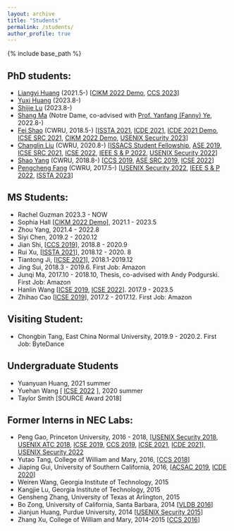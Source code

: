 ```yaml
---
layout: archive
title: "Students"
permalink: /students/
author_profile: true
---
```


{% include base_path %}

## PhD students:
* [Liangyi Huang](https://liangyi-huang.github.io/) (2021.5-) \[[CIKM 2022 Demo](https://xusheng-xiao.github.io/papers/cikm_demo_2022.pdf), [CCS 2023]()\]
* [Yuxi Huang]() (2023.8-) 
* [Shijie Lu]() (2023.8-) 
* [Shang Ma]() (Notre Dame, co-advised with [Prof. Yanfang (Fanny) Ye](http://yes-lab.org/), 2022.8-) 
* [Fei Shao](https://feishao315.github.io/) (CWRU, 2018.5-) \[[ISSTA 2021](https://xusheng-xiao.github.io/papers/webevo-cr.pdf), [ICDE 2021](https://xusheng-xiao.github.io/papers/threatraptor-icde21_0.pdf), [ICDE 2021 Demo](https://xusheng-xiao.github.io/papers/threatraptor-icde21demo.pdf), [ICSE SRC 2021](https://conf.researchr.org/track/icse-2021/icse-2021-ACM-Student-Research-Competition), [CIKM 2022 Demo](https://xusheng-xiao.github.io/papers/cikm_demo_2022.pdf), [USENIX Security 2023]()\]
* [Changlin Liu](https://changlinliu93.github.io/) (CWRU, 2020.8-) \[[ISSACS Student Fellowship](https://engineering.case.edu/research/institutes/smart-secure-connected-systems), [ASE 2019](https://xusheng-xiao.github.io/papers/ase19-main-158.pdf), [ICSE SRC 2021](https://conf.researchr.org/track/icse-2021/icse-2021-ACM-Student-Research-Competition), [ICSE 2022](https://xusheng-xiao.github.io/papers/promal_icse_cr.pdf), [IEEE S & P 2022](https://xusheng-xiao.github.io/papers/depcomm-ieeesp2022.pdf), [USENIX Security 2022](https://xusheng-xiao.github.io/papers/sec22summer_fang.pdf)\]
* [Shao Yang](https://shaoyang1992.github.io/) (CWRU, 2018.8-) \[[CCS 2019](https://xusheng-xiao.github.io/papers/deepintent-optimize.pdf), [ASE SRC 2019](https://2019.ase-conferences.org/track/ase-2019-Student-Research-Competition), [ICSE 2022](https://xusheng-xiao.github.io/papers/describectx_cr.pdf)\]
* [Pengcheng Fang](https://www.pfangblog.com/) (CWRU, 2017.5-) \[[USENIX Security 2022](https://xusheng-xiao.github.io/papers/sec22summer_fang.pdf), [IEEE S & P 2022](https://xusheng-xiao.github.io/papers/depcomm-ieeesp2022.pdf), [ISSTA 2023]()\]





## MS Students:
* Rachel Guzman 2023.3 - NOW
* Sophia Hall \[[CIKM 2022 Demo](https://xusheng-xiao.github.io/papers/cikm_demo_2022.pdf)\], 2021.1 - 2023.5
* Zhou Yang, 2021.4 - 2022.8
* Siyi Chen, 2019.2 - 2020.12
* Jian Shi, \[[CCS 2019](https://xusheng-xiao.github.io/papers/hyperservice.pdf)\], 2018.8 - 2020.9
* Rui Xu, \[[ISSTA 2021](https://xusheng-xiao.github.io/papers/webevo-cr.pdf)\], 2018.12 - 2020. 8
* Tiantong Ji, \[[ICSE 2021](https://xusheng-xiao.github.io/papers/champ_icse2021_cr-submit3.pdf)\], 2018.1-2019.12
* Jing Sui, 2018.3 - 2019.6. First Job: Amazon
* Junqi Ma, 2017.10 - 2018.10, Thesis, co-advised with Andy Podgurski. First Job: Amazon
* Hanlin Wang \[[ICSE 2019](https://xusheng-xiao.github.io/papers/iconintent-icse2019.pdf), [ICSE 2022](https://xusheng-xiao.github.io/papers/promal_icse_cr.pdf)\]. 2017.9 - 2023.5
* Zhihao Cao \[[ICSE 2019](https://xusheng-xiao.github.io/papers/iconintent-icse2019.pdf)\], 2017.2 - 2017.12. First Job: Amazon


## Visiting Student:
* Chongbin Tang, East China Normal University, 2019.9 - 2020.2. First Job: ByteDance

## Undergraduate Students
* Yuanyuan Huang, 2021 summer
* Yuehan Wang \[ [ICSE 2022](https://xusheng-xiao.github.io/papers/describectx_cr.pdf) \], 2020 summer
* Taylor Smith [SOURCE Award 2018]


## Former Interns in NEC Labs:
* Peng Gao, Princeton University, 2016 - 2018, \[[USENIX Security 2018](https://xusheng-xiao.github.io/papers/saql-usenixsecurity2018.pdf), [USENIX ATC 2018](https://xusheng-xiao.github.io/papers/aiql-usenix_atc2018.pdf), [ICSE 2019](https://xusheng-xiao.github.io/papers/iconintent-icse2019.pdf), [CCS 2019](https://xusheng-xiao.github.io/papers/hyperservice.pdf), [ICSE 2021](https://xusheng-xiao.github.io/papers/champ_icse2021_cr-submit3.pdf), [ICDE 2021](https://xusheng-xiao.github.io/papers/threatraptor-icde21_0.pdf)\], [USENIX Security 2022](https://xusheng-xiao.github.io/papers/sec22summer_fang.pdf)
* Yutao Tang, College of William and Mary, 2016, \[[CCS 2018](https://xusheng-xiao.github.io/papers/nodemerge-ccs2018_0.pdf)\]
* Jiaping Gui, University of Southern California, 2016, \[[ACSAC 2019](https://xusheng-xiao.github.io/papers/acsac19-final143.pdf), [ICDE 2020](https://xusheng-xiao.github.io/papers/aptrace-camera-ready.pdf)\]
* Weiren Wang, Georgia Institute of Technology, 2015
* Kangjie Lu, Georgia Institute of Technology, 2015
* Gensheng Zhang, University of Texas at Arlington, 2015
* Bo Zong, University of California, Santa Barbara, 2014 \[[VLDB 2016](http://www.vldb.org/pvldb/vol9/p240-zong.pdf)\]
* Jianjun Huang, Purdue University, 2014 \[[USENIX Security 2015](https://xusheng-xiao.github.io/papers/supor-usenix2015.pdf)\]
* Zhang Xu, College of William and Mary, 2014-2015 \[[CCS 2016](https://xusheng-xiao.github.io/papers/reduction-ccs.pdf)\]
